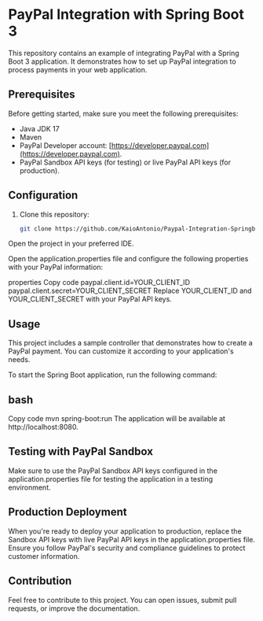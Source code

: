 # PayPal Integration with Spring Boot 3

This repository contains an example of integrating PayPal with a Spring Boot 3 application. It demonstrates how to set up PayPal integration to process payments in your web application.

## Prerequisites

Before getting started, make sure you meet the following prerequisites:

- Java JDK 17 
- Maven
- PayPal Developer account: [https://developer.paypal.com](https://developer.paypal.com).
- PayPal Sandbox API keys (for testing) or live PayPal API keys (for production).

## Configuration

1. Clone this repository:

   ```bash
   git clone https://github.com/KaioAntonio/Paypal-Integration-Springboot
Open the project in your preferred IDE.

Open the application.properties file and configure the following properties with your PayPal information:

properties
Copy code
paypal.client.id=YOUR_CLIENT_ID
paypal.client.secret=YOUR_CLIENT_SECRET
Replace YOUR_CLIENT_ID and YOUR_CLIENT_SECRET with your PayPal API keys.

## Usage
This project includes a sample controller that demonstrates how to create a PayPal payment. You can customize it according to your application's needs.

To start the Spring Boot application, run the following command:

## bash
Copy code
mvn spring-boot:run
The application will be available at http://localhost:8080.

## Testing with PayPal Sandbox
Make sure to use the PayPal Sandbox API keys configured in the application.properties file for testing the application in a testing environment.

## Production Deployment
When you're ready to deploy your application to production, replace the Sandbox API keys with live PayPal API keys in the application.properties file. Ensure you follow PayPal's security and compliance guidelines to protect customer information.

## Contribution
Feel free to contribute to this project. You can open issues, submit pull requests, or improve the documentation.
